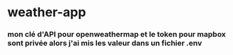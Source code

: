 # weather-app
### mon clé d'API pour openweathermap et le token pour mapbox sont privée alors j'ai mis les valeur dans un fichier .env 

